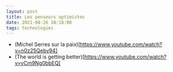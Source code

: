 ```yaml
---
layout: post
title: Les penseurs optimistes
date: 2021-08-26 10:18:00
tags: technologies
---
```


- (Michel Serres sur la paix)[https://www.youtube.com/watch?v=n0z25Qebv94]
- (The world is getting better)[https://www.youtube.com/watch?v=yCm9Ng0bbEQ]

